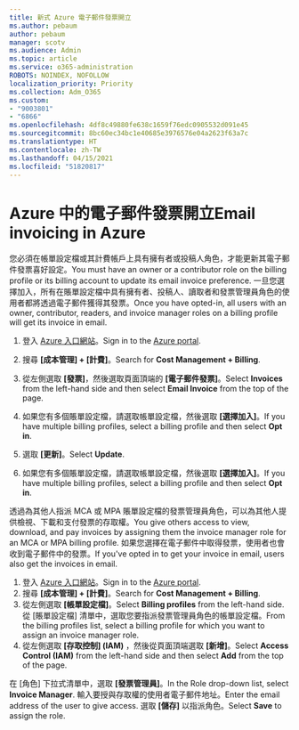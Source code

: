 ```yaml
---
title: 新式 Azure 電子郵件發票開立
ms.author: pebaum
author: pebaum
manager: scotv
ms.audience: Admin
ms.topic: article
ms.service: o365-administration
ROBOTS: NOINDEX, NOFOLLOW
localization_priority: Priority
ms.collection: Adm_O365
ms.custom:
- "9003801"
- "6866"
ms.openlocfilehash: 4df8c49880fe638c1659f76edc0905532d091e45
ms.sourcegitcommit: 8bc60ec34bc1e40685e3976576e04a2623f63a7c
ms.translationtype: HT
ms.contentlocale: zh-TW
ms.lasthandoff: 04/15/2021
ms.locfileid: "51820817"
---
```

# <a name="email-invoicing-in-azure"></a><span data-ttu-id="f6021-102">Azure 中的電子郵件發票開立</span><span class="sxs-lookup"><span data-stu-id="f6021-102">Email invoicing in Azure</span></span>

<span data-ttu-id="f6021-103">您必須在帳單設定檔或其計費帳戶上具有擁有者或投稿人角色，才能更新其電子郵件發票喜好設定。</span><span class="sxs-lookup"><span data-stu-id="f6021-103">You must have an owner or a contributor role on the billing profile or its billing account to update its email invoice preference.</span></span> <span data-ttu-id="f6021-104">一旦您選擇加入，所有在賬單設定檔中具有擁有者、投稿人、讀取者和發票管理員角色的使用者都將透過電子郵件獲得其發票。</span><span class="sxs-lookup"><span data-stu-id="f6021-104">Once you have opted-in, all users with an owner, contributor, readers, and invoice manager roles on a billing profile will get its invoice in email.</span></span>

1. <span data-ttu-id="f6021-105">登入 [Azure 入口網站](https://portal.azure.com/)。</span><span class="sxs-lookup"><span data-stu-id="f6021-105">Sign in to the [Azure portal](https://portal.azure.com/).</span></span>
2. <span data-ttu-id="f6021-106">搜尋 **[成本管理] + [計費]**。</span><span class="sxs-lookup"><span data-stu-id="f6021-106">Search for **Cost Management + Billing**.</span></span>
3. <span data-ttu-id="f6021-107">從左側選取 **[發票]**，然後選取頁面頂端的 **[電子郵件發票]**。</span><span class="sxs-lookup"><span data-stu-id="f6021-107">Select **Invoices** from the left-hand side and then select **Email Invoice** from the top of the page.</span></span>
4. <span data-ttu-id="f6021-108">如果您有多個賬單設定檔，請選取帳單設定檔，然後選取 **[選擇加入]**。</span><span class="sxs-lookup"><span data-stu-id="f6021-108">If you have multiple billing profiles, select a billing profile and then select **Opt in**.</span></span>

5. <span data-ttu-id="f6021-109">選取 **[更新]**。</span><span class="sxs-lookup"><span data-stu-id="f6021-109">Select **Update**.</span></span>
6. <span data-ttu-id="f6021-110">如果您有多個賬單設定檔，請選取帳單設定檔，然後選取 **[選擇加入]**。</span><span class="sxs-lookup"><span data-stu-id="f6021-110">If you have multiple billing profiles, select a billing profile and then select **Opt in**.</span></span>

<span data-ttu-id="f6021-111">透過為其他人指派 MCA 或 MPA 賬單設定檔的發票管理員角色，可以為其他人提供檢視、下載和支付發票的存取權。</span><span class="sxs-lookup"><span data-stu-id="f6021-111">You give others access to view, download, and pay invoices by assigning them the invoice manager role for an MCA or MPA billing profile.</span></span> <span data-ttu-id="f6021-112">如果您選擇在電子郵件中取得發票，使用者也會收到電子郵件中的發票。</span><span class="sxs-lookup"><span data-stu-id="f6021-112">If you've opted in to get your invoice in email, users also get the invoices in email.</span></span>

1. <span data-ttu-id="f6021-113">登入 [Azure 入口網站](https://portal.azure.com/)。</span><span class="sxs-lookup"><span data-stu-id="f6021-113">Sign in to the [Azure portal](https://portal.azure.com/).</span></span>
2. <span data-ttu-id="f6021-114">搜尋 **[成本管理] + [計費]**。</span><span class="sxs-lookup"><span data-stu-id="f6021-114">Search for **Cost Management + Billing**.</span></span>
3. <span data-ttu-id="f6021-115">從左側選取 **[帳單設定檔]**。</span><span class="sxs-lookup"><span data-stu-id="f6021-115">Select **Billing profiles** from the left-hand side.</span></span> <span data-ttu-id="f6021-116">從 [賬單設定檔] 清單中，選取您要指派發票管理員角色的帳單設定檔。</span><span class="sxs-lookup"><span data-stu-id="f6021-116">From the billing profiles list, select a billing profile for which you want to assign an invoice manager role.</span></span>
4. <span data-ttu-id="f6021-117">從左側選取 **[存取控制] (IAM)** ，然後從頁面頂端選取 **[新增]**。</span><span class="sxs-lookup"><span data-stu-id="f6021-117">Select **Access Control (IAM)** from the left-hand side and then select **Add** from the top of the page.</span></span>

<span data-ttu-id="f6021-118">在 [角色] 下拉式清單中，選取 **[發票管理員]**。</span><span class="sxs-lookup"><span data-stu-id="f6021-118">In the Role drop-down list, select **Invoice Manager**.</span></span> <span data-ttu-id="f6021-119">輸入要授與存取權的使用者電子郵件地址。</span><span class="sxs-lookup"><span data-stu-id="f6021-119">Enter the email address of the user to give access.</span></span> <span data-ttu-id="f6021-120">選取 **[儲存]** 以指派角色。</span><span class="sxs-lookup"><span data-stu-id="f6021-120">Select **Save** to assign the role.</span></span>
